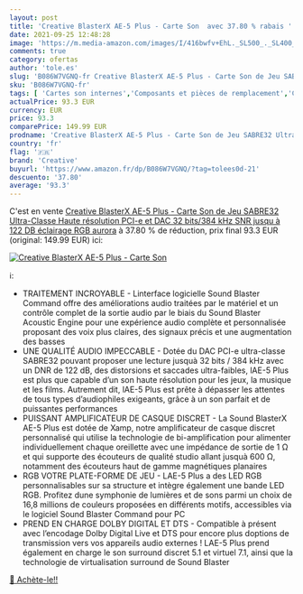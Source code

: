 ```yaml
---
layout: post
title: 'Creative BlasterX AE-5 Plus - Carte Son  avec 37.80 % rabais '
date: 2021-09-25 12:48:28
image: 'https://m.media-amazon.com/images/I/416bwfv+EhL._SL500_._SL400_.jpg'
comments: true
category: ofertas
author: 'tole.es'
slug: 'B086W7VGNQ-fr Creative BlasterX AE-5 Plus - Carte Son de Jeu SABRE32...'
sku: 'B086W7VGNQ-fr'
tags: [ 'Cartes son internes','Composants et pièces de remplacement','Composants internes','Informatique','creative', ]
actualPrice: 93.3 EUR
currency: EUR
price: 93.3
comparePrice: 149.99 EUR
prodname: 'Creative BlasterX AE-5 Plus - Carte Son de Jeu SABRE32 Ultra-Classe Haute résolution PCI-e et DAC 32 bits/384 kHz  SNR jusqu à 122 DB  éclairage RGB aurora'
country: 'fr'
flag: '🇫🇷'
brand: 'Creative'
buyurl: 'https://www.amazon.fr/dp/B086W7VGNQ/?tag=tolees0d-21'
descuento: '37.80'
average: '93.3'
---
```


C'est en vente [Creative BlasterX AE-5 Plus - Carte Son de Jeu SABRE32 Ultra-Classe Haute résolution PCI-e et DAC 32 bits/384 kHz  SNR jusqu à 122 DB  éclairage RGB aurora](https://www.amazon.fr/dp/B086W7VGNQ/?tag=tolees0d-21)  à  37.80 % de réduction, prix final  93.3 EUR (original: 149.99 EUR) ici:

[![Creative BlasterX AE-5 Plus - Carte Son ](https://m.media-amazon.com/images/I/416bwfv+EhL._SL500_._SL400_.jpg)](https://www.amazon.fr/dp/B086W7VGNQ/?tag=tolees0d-21)

ℹ️:

- TRAITEMENT INCROYABLE - Linterface logicielle Sound Blaster Command offre des améliorations audio traitées par le matériel et un contrôle complet de la sortie audio par le biais du Sound Blaster Acoustic Engine pour une expérience audio complète et personnalisée proposant des voix plus claires, des signaux précis et une augmentation des basses
- UNE QUALITÉ AUDIO IMPECCABLE - Dotée du DAC PCI-e ultra-classe SABRE32 pouvant proposer une lecture jusquà 32 bits / 384 kHz avec un DNR de 122 dB, des distorsions et saccades ultra-faibles, lAE-5 Plus est plus que capable d’un son haute résolution pour les jeux, la musique et les films. Autrement dit, lAE-5 Plus est prête à dépasser les attentes de tous types d’audiophiles exigeants, grâce à un son parfait et de puissantes performances
- PUISSANT AMPLIFICATEUR DE CASQUE DISCRET - La Sound BlasterX AE-5 Plus est dotée de Xamp, notre amplificateur de casque discret personnalisé qui utilise la technologie de bi-amplification pour alimenter individuellement chaque oreillette avec une impédance de sortie de 1 Ω et qui supporte des écouteurs de qualité studio allant jusquà 600 Ω, notamment des écouteurs haut de gamme magnétiques planaires
- RGB VOTRE PLATE-FORME DE JEU - LAE-5 Plus a des LED RGB personnalisables sur sa structure et intègre également une bande LED RGB. Profitez dune symphonie de lumières et de sons parmi un choix de 16,8 millions de couleurs proposées en différents motifs, accessibles via le logiciel Sound Blaster Command pour PC
- PREND EN CHARGE DOLBY DIGITAL ET DTS - Compatible à présent avec l’encodage Dolby Digital Live et DTS pour encore plus doptions de transmission vers vos appareils audio externes ! LAE-5 Plus prend également en charge le son surround discret 5.1 et virtuel 7.1, ainsi que la technologie de virtualisation surround de Sound Blaster

[🛒 Achète-le!!](https://www.amazon.fr/dp/B086W7VGNQ/?tag=tolees0d-21)
